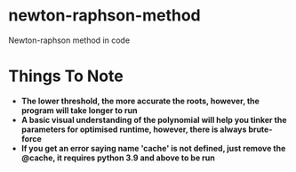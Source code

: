 # newton-raphson-method
Newton-raphson method in code


# Things To Note
- **The lower threshold, the more accurate the roots, however, the program will take longer to run**
- **A basic visual understanding of the polynomial will help you tinker the parameters for optimised runtime, however, there is always brute-force**
- **If you get an error saying name 'cache' is not defined, just remove the @cache, it requires python 3.9 and above to be run**